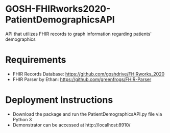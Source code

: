 # GOSH-FHIRworks2020-PatientDemographicsAPI
API that utilizes FHIR records to graph information regarding patients' demographics

# Requirements
- FHIR Records Database: https://github.com/goshdrive/FHIRworks_2020
- FHIR Parser by Ethan: https://github.com/greenfrogs/FHIR-Parser

# Deployment Instructions
- Download the package and run the PatientDemographicsAPI.py file via Python 3
- Demonstrator can be accessed at http://localhost:8910/
